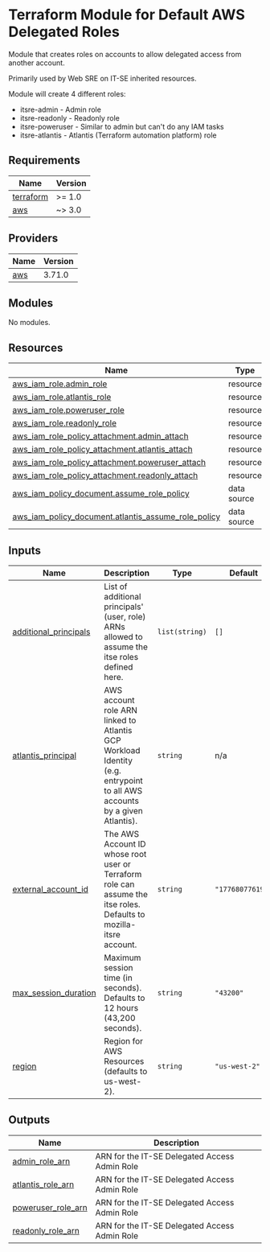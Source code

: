 <!-- BEGIN_TF_DOCS -->
# Terraform Module for Default AWS Delegated Roles
Module that creates roles on accounts to allow delegated access from another account.

Primarily used by Web SRE on IT-SE inherited resources.

Module will create 4 different roles:
- itsre-admin		- Admin role
- itsre-readonly	- Readonly role
- itsre-poweruser	- Similar to admin but can't do any IAM tasks
- itsre-atlantis	- Atlantis (Terraform automation platform) role

## Requirements

| Name | Version |
|------|---------|
| <a name="requirement_terraform"></a> [terraform](#requirement\_terraform) | >= 1.0 |
| <a name="requirement_aws"></a> [aws](#requirement\_aws) | ~> 3.0 |

## Providers

| Name | Version |
|------|---------|
| <a name="provider_aws"></a> [aws](#provider\_aws) | 3.71.0 |

## Modules

No modules.

## Resources

| Name | Type |
|------|------|
| [aws_iam_role.admin_role](https://registry.terraform.io/providers/hashicorp/aws/latest/docs/resources/iam_role) | resource |
| [aws_iam_role.atlantis_role](https://registry.terraform.io/providers/hashicorp/aws/latest/docs/resources/iam_role) | resource |
| [aws_iam_role.poweruser_role](https://registry.terraform.io/providers/hashicorp/aws/latest/docs/resources/iam_role) | resource |
| [aws_iam_role.readonly_role](https://registry.terraform.io/providers/hashicorp/aws/latest/docs/resources/iam_role) | resource |
| [aws_iam_role_policy_attachment.admin_attach](https://registry.terraform.io/providers/hashicorp/aws/latest/docs/resources/iam_role_policy_attachment) | resource |
| [aws_iam_role_policy_attachment.atlantis_attach](https://registry.terraform.io/providers/hashicorp/aws/latest/docs/resources/iam_role_policy_attachment) | resource |
| [aws_iam_role_policy_attachment.poweruser_attach](https://registry.terraform.io/providers/hashicorp/aws/latest/docs/resources/iam_role_policy_attachment) | resource |
| [aws_iam_role_policy_attachment.readonly_attach](https://registry.terraform.io/providers/hashicorp/aws/latest/docs/resources/iam_role_policy_attachment) | resource |
| [aws_iam_policy_document.assume_role_policy](https://registry.terraform.io/providers/hashicorp/aws/latest/docs/data-sources/iam_policy_document) | data source |
| [aws_iam_policy_document.atlantis_assume_role_policy](https://registry.terraform.io/providers/hashicorp/aws/latest/docs/data-sources/iam_policy_document) | data source |

## Inputs

| Name | Description | Type | Default | Required |
|------|-------------|------|---------|:--------:|
| <a name="input_additional_principals"></a> [additional\_principals](#input\_additional\_principals) | List of additional principals' (user, role) ARNs allowed to assume the itse roles defined here. | `list(string)` | `[]` | no |
| <a name="input_atlantis_principal"></a> [atlantis\_principal](#input\_atlantis\_principal) | AWS account role ARN linked to Atlantis GCP Workload Identity (e.g. entrypoint to all AWS accounts by a given Atlantis). | `string` | n/a | yes |
| <a name="input_external_account_id"></a> [external\_account\_id](#input\_external\_account\_id) | The AWS Account ID whose root user or Terraform role can assume the itse roles. Defaults to mozilla-itsre account. | `string` | `"177680776199"` | no |
| <a name="input_max_session_duration"></a> [max\_session\_duration](#input\_max\_session\_duration) | Maximum session time (in seconds). Defaults to 12 hours (43,200 seconds). | `string` | `"43200"` | no |
| <a name="input_region"></a> [region](#input\_region) | Region for AWS Resources (defaults to us-west-2). | `string` | `"us-west-2"` | no |

## Outputs

| Name | Description |
|------|-------------|
| <a name="output_admin_role_arn"></a> [admin\_role\_arn](#output\_admin\_role\_arn) | ARN for the IT-SE Delegated Access Admin Role |
| <a name="output_atlantis_role_arn"></a> [atlantis\_role\_arn](#output\_atlantis\_role\_arn) | ARN for the IT-SE Delegated Access Admin Role |
| <a name="output_poweruser_role_arn"></a> [poweruser\_role\_arn](#output\_poweruser\_role\_arn) | ARN for the IT-SE Delegated Access Admin Role |
| <a name="output_readonly_role_arn"></a> [readonly\_role\_arn](#output\_readonly\_role\_arn) | ARN for the IT-SE Delegated Access Admin Role |
<!-- END_TF_DOCS -->